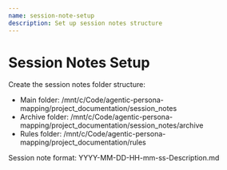 ```yaml
---
name: session-note-setup
description: Set up session notes structure
---
```


# Session Notes Setup

Create the session notes folder structure:
- Main folder: /mnt/c/Code/agentic-persona-mapping/project_documentation/session_notes
- Archive folder: /mnt/c/Code/agentic-persona-mapping/project_documentation/session_notes/archive
- Rules folder: /mnt/c/Code/agentic-persona-mapping/project_documentation/rules

Session note format: YYYY-MM-DD-HH-mm-ss-Description.md